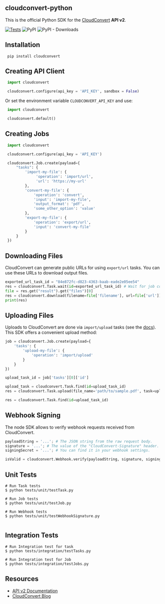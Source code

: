## cloudconvert-python

This is the official Python SDK for the [CloudConvert](https://cloudconvert.com/api/v2) **API v2**. 

[![Tests](https://github.com/cloudconvert/cloudconvert-python/actions/workflows/run-tests.yml/badge.svg)](https://github.com/cloudconvert/cloudconvert-python/actions/workflows/run-tests.yml)
![PyPI](https://img.shields.io/pypi/v/cloudconvert)
![PyPI - Downloads](https://img.shields.io/pypi/dm/cloudconvert)

## Installation

```
 pip install cloudconvert
```

## Creating API Client

```py
 import cloudconvert

 cloudconvert.configure(api_key = 'API_KEY', sandbox = False)
```

Or set the environment variable `CLOUDCONVERT_API_KEY` and use:

```py
 import cloudconvert

 cloudconvert.default()
```

## Creating Jobs

```py
 import cloudconvert

 cloudconvert.configure(api_key = 'API_KEY')

 cloudconvert.Job.create(payload={
     "tasks": {
         'import-my-file': {
              'operation': 'import/url',
              'url': 'https://my-url'
         },
         'convert-my-file': {
             'operation': 'convert',
             'input': 'import-my-file',
             'output_format': 'pdf',
             'some_other_option': 'value'
         },
         'export-my-file': {
             'operation': 'export/url',
             'input': 'convert-my-file'
         }
     }
 })

```

## Downloading Files

CloudConvert can generate public URLs for using `export/url` tasks. You can use these URLs to download output files.

```py
exported_url_task_id = "84e872fc-d823-4363-baab-eade2e05ee54"
res = cloudconvert.Task.wait(id=exported_url_task_id) # Wait for job completion
file = res.get("result").get("files")[0]
res = cloudconvert.download(filename=file['filename'], url=file['url'])
print(res)
```

## Uploading Files

Uploads to CloudConvert are done via `import/upload` tasks (see the [docs](https://cloudconvert.com/api/v2/import#import-upload-tasks)). This SDK offers a convenient upload method:

```py
job = cloudconvert.Job.create(payload={
    'tasks': {
        'upload-my-file': {
            'operation': 'import/upload'
        }
    }
})

upload_task_id = job['tasks'][0]['id']

upload_task = cloudconvert.Task.find(id=upload_task_id)
res = cloudconvert.Task.upload(file_name='path/to/sample.pdf', task=upload_task)

res = cloudconvert.Task.find(id=upload_task_id)
```
## Webhook Signing

The node SDK allows to verify webhook requests received from CloudConvert.

```py
payloadString = '...'; # The JSON string from the raw request body.
signature = '...'; # The value of the "CloudConvert-Signature" header.
signingSecret = '...'; # You can find it in your webhook settings.

isValid = cloudconvert.Webhook.verify(payloadString, signature, signingSecret); # returns true or false
```

## Unit Tests

```
# Run Task tests
$ python tests/unit/testTask.py

# Run Job tests
$ python tests/unit/testJob.py

# Run Webhook tests
$ python tests/unit/testWebhookSignature.py
 
```


## Integration Tests
```
# Run Integration test for task
$ python tests/integration/testTasks.py 

# Run Integration test for Job
$ python tests/integration/testJobs.py 

```
       

## Resources

* [API v2 Documentation](https://cloudconvert.com/api/v2)
* [CloudConvert Blog](https://cloudconvert.com/blog)
